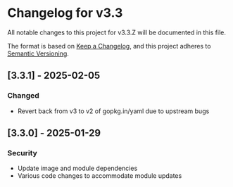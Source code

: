 # Changelog for v3.3

All notable changes to this project for v3.3.Z will be documented in this file.

The format is based on [Keep a Changelog](https://keepachangelog.com/en/1.0.0/),
and this project adheres to [Semantic Versioning](https://semver.org/spec/v2.0.0.html).

## [3.3.1] - 2025-02-05

### Changed

- Revert back from v3 to v2 of gopkg.in/yaml due to upstream bugs

## [3.3.0] - 2025-01-29

### Security

- Update image and module dependencies
- Various code changes to accommodate module updates
